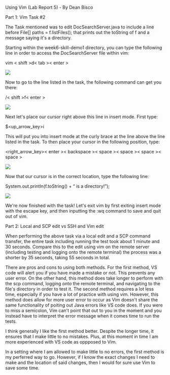 Using Vim (Lab Report 5) - By Dean Bisco 

Part 1: Vim Task #2

The Task mentioned was to edit DocSearchServer.java to include a line before File[] paths = f.listFiles(); that prints out the toString of f and a message saying it's a directory.

Starting within the week6-skill-demo1 directory, you can type the following line in order to access the DocSearchServer file within vim:

vim < shift >d< tab >< enter >

![](https://aquazap.github.io/cse15l-lab-reports/lab-report-5-screenshot-1.png)

Now to go to the line listed in the task, the following command can get you there:

/< shift >f< enter >

![](https://aquazap.github.io/cse15l-lab-reports/lab-report-5-screenshot-2.png)

Next let's place our cursor right above this line in insert mode. First type:

$<up_arrow_key>i

This will put you into insert mode at the curly brace at the line above the line listed in the task. To then place your cursor in the following position, type:

<right_arrow_key>< enter >< backspace >< space >< space >< space >< space >

![](https://aquazap.github.io/cse15l-lab-reports/lab-report-5-screenshot-3.png)

Now that our cursor is in the correct location, type the following line:

System.out.println(f.toString() + “ is a directory!”);

![](https://aquazap.github.io/cse15l-lab-reports/lab-report-5-screenshot-4.png)

We're now finished with the task! Let's exit vim by first exiting insert mode with the escape key, and then inputting the :wq command to save and quit out of vim.

Part 2: Local and SCP edit vs SSH and Vim edit

When performing the above task via a local edit and a SCP command transfer, the entire task including running the test took about 1 minute and 30 seconds. Compare this to the edit using vim on the remote server (including testing and logging onto the remote terminal) the process was a shorter by 35 seconds, taking 55 seconds in total. 

There are pros and cons to using both methods. For the first method, VS code will alert you if you have made a mistake or not. This prevents any user error. On the other hand, this method does take longer to perform with the scp command, logging onto the remote terminal, and navigating to the file's directory in order to test it. The second method requires a lot less time, especially if you have a lot of practice with using vim. However, this method does allow for more user error to occur as Vim doesn't share the same functionality of poiting out Java errors like VS code does. If you were to miss a semicolon, Vim can't point that out to you in the moment and you instead have to interpret the error message when it comes time to run the tests.

I think generally I like the first method better. Despite the longer time, it ensures that I make little to no mistakes. Plus, at this moment in time I am more experienced with VS code as oppposed to Vim.

In a setting where I am allowed to make little to no errors, the first method is my perferred way to go. However, if I know the exact changes I need to make and the location of said changes, then I would for sure use Vim to save some time.


